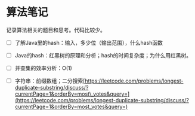 # 算法笔记

记录算法相关的题目和思考。代码比较少。

* [ ] 了解Java里的hash：输入，多少位（输出范围），什么hash函数
* [ ] Java的hash：红黑树的原理和分析；hash的时间复杂度；为什么用红黑树。
* [ ] 并查集的效率分析：O\(1\)
* [ ] 字符串：前缀数组；二分搜索[https://leetcode.com/problems/longest-duplicate-substring/discuss/?currentPage=1&orderBy=most\_votes&query=](https://leetcode.com/problems/longest-duplicate-substring/discuss/?currentPage=1&orderBy=most_votes&query=)



